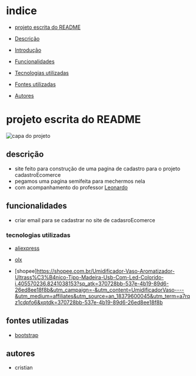 # indice
* [projeto escrita do README](#projeto-escrita-do-readme)

* [Descrição](#descri%C3%A7%C3%A3o)

* [Introdução](#introdu%C3%A7%C3%A3o)

* [Funcionalidades](#funcionalidades)

* [Tecnologias utilizadas](#tecnologias-utilizadas)

* [Fontes utilizadas ](#fontes-utilizadas)

* [Autores](#autores)

# projeto escrita do README
![capa do projeto](img/capa.png)
## descrição
* site feito para construção de uma pagina de cadastro para o projeto cadastroEcomerce
* pegamos uma pagina semifeita para mechermos nela
* com acompanhamento do professor [Leonardo](https://github.com/leonardorochamarista)

## funcionalidades
* criar email para se cadastrar no site de cadasroEcomerce
### tecnologias utilizadas
* [aliexpress](https://pt.aliexpress.com/?src=google&albch=fbrnd&acnt=907-325-7776&albcp=14789065083&albag=128596242158&slnk=&trgt=aud-349278956860%3Akwd-14802285088&plac=&crea=623114289819&netw=g&device=c&mtctp=e&memo1=&albbt=Google_7_fbrnd&albagn=888888&isSmbActive=false&isSmbAutoCall=false&needSmbHouyi=false&gclid=EAIaIQobChMI56WKuLb_gQMVaFVIAB279ARPEAAYASAAEgLsGvD_BwE&aff_fcid=0e92c1ee2998496882dd9a7177324731-1700234657941-04231-UneMJZVf&aff_fsk=UneMJZVf&aff_platform=aaf&sk=UneMJZVf&aff_trace_key=0e92c1ee2998496882dd9a7177324731-1700234657941-04231-UneMJZVf&terminal_id=f7aedb6b047f491db3992bb9ae8a539a)

* [olx](https://www.olx.com.br/)

* [shopee]https://shopee.com.br/Umidificador-Vaso-Aromatizador-Ultrass%C3%B4nico-Tipo-Madeira-Usb-Com-Led-Colorido-i.405570236.8241038153?sp_atk=370728bb-537e-4b19-89d6-26ed8ee18f8b&utm_campaign=-&utm_content=UmidificadorVaso----&utm_medium=affiliates&utm_source=an_18379600045&utm_term=a7rqz1cdpfo6&xptdk=370728bb-537e-4b19-89d6-26ed8ee18f8b

## fontes utilizadas
* [bootstrap](https://getbootstrap.com/)
## autores
* cristian